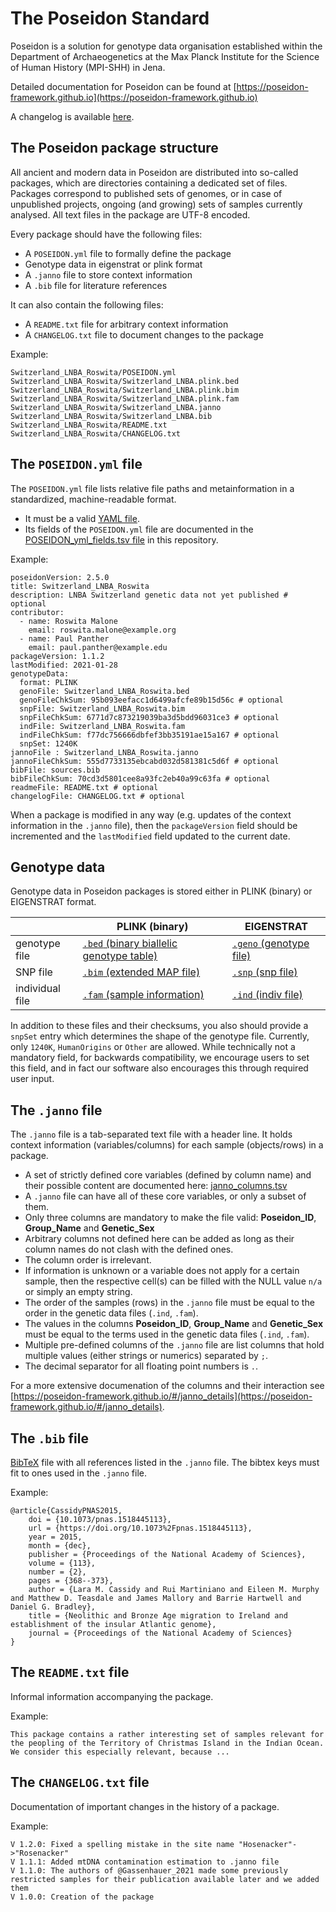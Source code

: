 # The Poseidon Standard

Poseidon is a solution for genotype data organisation established within the Department of Archaeogenetics at the Max Planck Institute for the Science of Human History (MPI-SHH) in Jena.

Detailed documentation for Poseidon can be found at [https://poseidon-framework.github.io](https://poseidon-framework.github.io)

A changelog is available [here](https://poseidon-framework.github.io/#/changelog).

## The Poseidon package structure

All ancient and modern data in Poseidon are distributed into so-called packages, which are directories containing a dedicated set of files. Packages correspond to published sets of genomes, or in case of unpublished projects, ongoing (and growing) sets of samples currently analysed. All text files in the package are UTF-8 encoded.

Every package should have the following files: 

- A `POSEIDON.yml` file to formally define the package
- Genotype data in eigenstrat or plink format
- A `.janno` file to store context information
- A `.bib` file for literature references

It can also contain the following files:

- A `README.txt` file for arbitrary context information
- A `CHANGELOG.txt` file to document changes to the package

Example:

```
Switzerland_LNBA_Roswita/POSEIDON.yml
Switzerland_LNBA_Roswita/Switzerland_LNBA.plink.bed
Switzerland_LNBA_Roswita/Switzerland_LNBA.plink.bim
Switzerland_LNBA_Roswita/Switzerland_LNBA.plink.fam
Switzerland_LNBA_Roswita/Switzerland_LNBA.janno
Switzerland_LNBA_Roswita/Switzerland_LNBA.bib
Switzerland_LNBA_Roswita/README.txt
Switzerland_LNBA_Roswita/CHANGELOG.txt
```

## The `POSEIDON.yml` file

The `POSEIDON.yml` file lists relative file paths and metainformation in a standardized, machine-readable format.

- It must be a valid [YAML file](https://yaml.org/).
- Its fields of the `POSEIDON.yml` file are documented in the [POSEIDON_yml_fields.tsv file](https://github.com/poseidon-framework/poseidon2-schema/blob/master/POSEIDON_yml_fields.tsv) in this repository.

Example:

```
poseidonVersion: 2.5.0
title: Switzerland_LNBA_Roswita
description: LNBA Switzerland genetic data not yet published # optional
contributor:
  - name: Roswita Malone
    email: roswita.malone@example.org
  - name: Paul Panther
    email: paul.panther@example.edu
packageVersion: 1.1.2
lastModified: 2021-01-28
genotypeData:	
  format: PLINK	
  genoFile: Switzerland_LNBA_Roswita.bed
  genoFileChkSum: 95b093eefacc1d6499afcfe89b15d56c # optional
  snpFile: Switzerland_LNBA_Roswita.bim
  snpFileChkSum: 6771d7c873219039ba3d5bdd96031ce3 # optional
  indFile: Switzerland_LNBA_Roswita.fam
  indFileChkSum: f77dc756666dbfef3bb35191ae15a167 # optional
  snpSet: 1240K
jannoFile : Switzerland_LNBA_Roswita.janno
jannoFileChkSum: 555d7733135ebcabd032d581381c5d6f # optional
bibFile: sources.bib
bibFileChkSum: 70cd3d5801cee8a93fc2eb40a99c63fa # optional
readmeFile: README.txt # optional
changelogFile: CHANGELOG.txt # optional
```

When a package is modified in any way (e.g. updates of the context information in the `.janno` file), then the `packageVersion` field should be incremented and the `lastModified` field updated to the current date.

## Genotype data

Genotype data in Poseidon packages is stored either in PLINK (binary) or EIGENSTRAT format.

|   | PLINK (binary) | EIGENSTRAT |
|---|---|---|
| genotype file | [`.bed` (binary biallelic genotype table)](https://www.cog-genomics.org/plink/1.9/formats#bed) | [`.geno` (genotype file)](https://github.com/DReichLab/EIG/blob/fb4fb59065055d3622e0f97f0149588eae630a3e/CONVERTF/README#L67)
| SNP file  | [`.bim` (extended MAP file)](https://www.cog-genomics.org/plink/1.9/formats#bim) | [`.snp` (snp file)](https://github.com/DReichLab/EIG/blob/fb4fb59065055d3622e0f97f0149588eae630a3e/CONVERTF/README#L67) |
| individual file  | [`.fam` (sample information)](https://www.cog-genomics.org/plink/1.9/formats#fam) | [`.ind` (indiv file)](https://github.com/DReichLab/EIG/blob/fb4fb59065055d3622e0f97f0149588eae630a3e/CONVERTF/README#L67) |

In addition to these files and their checksums, you also should provide a `snpSet` entry which determines the shape of the genotype file. Currently, only `1240K`, `HumanOrigins` or `Other` are allowed. While technically not a mandatory field, for backwards compatibility, we encourage users to set this field, and in fact our software also encourages this through required user input.

##  The `.janno` file

The `.janno` file is a tab-separated text file with a header line. It holds context information (variables/columns) for each sample (objects/rows) in a package.

- A set of strictly defined core variables (defined by column name) and their possible content are documented here: [janno_columns.tsv](https://github.com/poseidon-framework/poseidon2-schema/blob/master/janno_columns.tsv)
- A `.janno` file can have all of these core variables, or only a subset of them. 
- Only three columns are mandatory to make the file valid: **Poseidon_ID**, **Group_Name** and **Genetic_Sex**
- Arbitrary columns not defined here can be added as long as their column names do not clash with the defined ones.
- The column order is irrelevant.
- If information is unknown or a variable does not apply for a certain sample, then the respective cell(s) can be filled with the NULL value `n/a` or simply an empty string.
- The order of the samples (rows) in the `.janno` file must be equal to the order in the genetic data files (`.ind`, `.fam`).
- The values in the columns **Poseidon_ID**, **Group_Name** and **Genetic_Sex** must be equal to the terms used in the genetic data files (`.ind`, `.fam`).
- Multiple pre-defined columns of the `.janno` file are list columns that hold multiple values (either strings or numerics) separated by `;`.
- The decimal separator for all floating point numbers is `.`.

For a more extensive documenation of the columns and their interaction see [https://poseidon-framework.github.io/#/janno_details](https://poseidon-framework.github.io/#/janno_details).

## The `.bib` file

[BibTeX](http://www.bibtex.org/) file with all references listed in the `.janno` file. The bibtex keys must fit to ones used in the `.janno` file.

Example:

```
@article{CassidyPNAS2015,
    doi = {10.1073/pnas.1518445113},
    url = {https://doi.org/10.1073%2Fpnas.1518445113},
    year = 2015,
    month = {dec},
    publisher = {Proceedings of the National Academy of Sciences},
    volume = {113},
    number = {2},
    pages = {368--373},
    author = {Lara M. Cassidy and Rui Martiniano and Eileen M. Murphy and Matthew D. Teasdale and James Mallory and Barrie Hartwell and Daniel G. Bradley},
    title = {Neolithic and Bronze Age migration to Ireland and establishment of the insular Atlantic genome},
    journal = {Proceedings of the National Academy of Sciences}
}
```

## The `README.txt` file

Informal information accompanying the package.

Example:

```
This package contains a rather interesting set of samples relevant for the peopling of the Territory of Christmas Island in the Indian Ocean. We consider this especially relevant, because ...
```

## The `CHANGELOG.txt` file

Documentation of important changes in the history of a package.

Example:

```
V 1.2.0: Fixed a spelling mistake in the site name "Hosenacker"->"Rosenacker"
V 1.1.1: Added mtDNA contamination estimation to .janno file
V 1.1.0: The authors of @Gassenhauer_2021 made some previously restricted samples for their publication available later and we added them
V 1.0.0: Creation of the package
```


